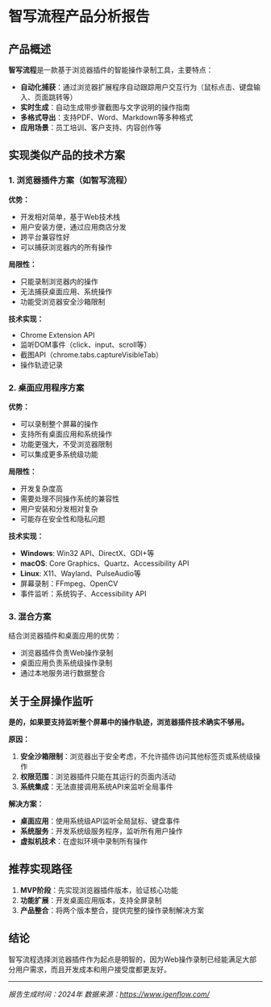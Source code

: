 # 智写流程产品分析报告

## 产品概述

**智写流程**是一款基于浏览器插件的智能操作录制工具，主要特点：

- **自动化捕获**：通过浏览器扩展程序自动跟踪用户交互行为（鼠标点击、键盘输入、页面跳转等）
- **实时生成**：自动生成带步骤截图与文字说明的操作指南
- **多格式导出**：支持PDF、Word、Markdown等多种格式
- **应用场景**：员工培训、客户支持、内容创作等

## 实现类似产品的技术方案

### 1. 浏览器插件方案（如智写流程）
**优势：**
- 开发相对简单，基于Web技术栈
- 用户安装方便，通过应用商店分发
- 跨平台兼容性好
- 可以捕获浏览器内的所有操作

**局限性：**
- 只能录制浏览器内的操作
- 无法捕获桌面应用、系统操作
- 功能受浏览器安全沙箱限制

**技术实现：**
- Chrome Extension API
- 监听DOM事件（click、input、scroll等）
- 截图API（chrome.tabs.captureVisibleTab）
- 操作轨迹记录

### 2. 桌面应用程序方案
**优势：**
- 可以录制整个屏幕的操作
- 支持所有桌面应用和系统操作
- 功能更强大，不受浏览器限制
- 可以集成更多系统级功能

**局限性：**
- 开发复杂度高
- 需要处理不同操作系统的兼容性
- 用户安装和分发相对复杂
- 可能存在安全性和隐私问题

**技术实现：**
- **Windows**: Win32 API、DirectX、GDI+等
- **macOS**: Core Graphics、Quartz、Accessibility API
- **Linux**: X11、Wayland、PulseAudio等
- 屏幕录制：FFmpeg、OpenCV
- 事件监听：系统钩子、Accessibility API

### 3. 混合方案
结合浏览器插件和桌面应用的优势：
- 浏览器插件负责Web操作录制
- 桌面应用负责系统级操作录制
- 通过本地服务进行数据整合

## 关于全屏操作监听

**是的，如果要支持监听整个屏幕中的操作轨迹，浏览器插件技术确实不够用。**

**原因：**
1. **安全沙箱限制**：浏览器出于安全考虑，不允许插件访问其他标签页或系统级操作
2. **权限范围**：浏览器插件只能在其运行的页面内活动
3. **系统集成**：无法直接调用系统API来监听全局事件

**解决方案：**
- **桌面应用**：使用系统级API监听全局鼠标、键盘事件
- **系统服务**：开发系统级服务程序，监听所有用户操作
- **虚拟机技术**：在虚拟环境中录制所有操作

## 推荐实现路径

1. **MVP阶段**：先实现浏览器插件版本，验证核心功能
2. **功能扩展**：开发桌面应用版本，支持全屏录制
3. **产品整合**：将两个版本整合，提供完整的操作录制解决方案

## 结论

智写流程选择浏览器插件作为起点是明智的，因为Web操作录制已经能满足大部分用户需求，而且开发成本和用户接受度都更友好。

---

*报告生成时间：2024年*
*数据来源：https://www.igenflow.com/*
